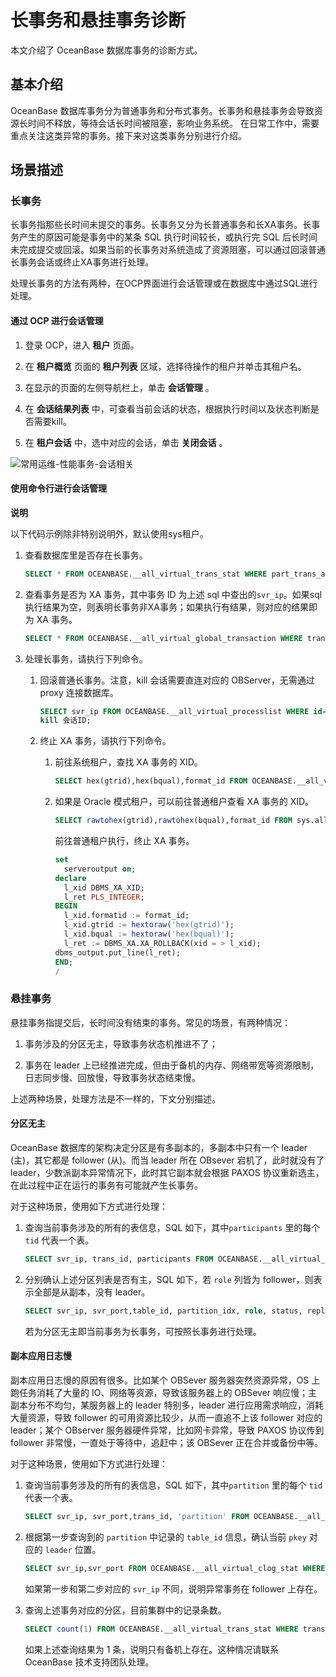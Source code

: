 长事务和悬挂事务诊断 
===============================

本文介绍了 OceanBase 数据库事务的诊断方式。 

基本介绍 
-------------------------

OceanBase 数据库事务分为普通事务和分布式事务。长事务和悬挂事务会导致资源长时间不释放，等待会话长时间被阻塞，影响业务系统。 在日常工作中，需要重点关注这类异常的事务。接下来对这类事务分别进行介绍。

场景描述 
-------------------------

### 长事务 

长事务指那些长时间未提交的事务。长事务又分为长普通事务和长XA事务。长事务产生的原因可能是事务中的某条 SQL 执行时间较长，或执行完 SQL 后长时间未完成提交或回滚。如果当前的长事务对系统造成了资源阻塞，可以通过回滚普通长事务会话或终止XA事务进行处理。

处理长事务的方法有两种，在OCP界面进行会话管理或在数据库中通过SQL进行处理。

#### 通过 OCP 进行会话管理 

1. 登录 OCP，进入 **租户** 页面。

   

2. 在 **租户概览** 页面的 **租户列表** 区域，选择待操作的租户并单击其租户名。

   

3. 在显示的页面的左侧导航栏上，单击 **会话管理** 。

   

4. 在 **会话结果列表** 中，可查看当前会话的状态，根据执行时间以及状态判断是否需要kill。

   

5. 在 **租户会话** 中，选中对应的会话，单击 **关闭会话** 。

   






![常用运维-性能事务-会话相关](https://help-static-aliyun-doc.aliyuncs.com/assets/img/zh-CN/9347220461/p369801.png)

#### 使用命令行进行会话管理 

**说明**

以下代码示例除非特别说明外，默认使用sys租户。

1. 查看数据库里是否存在长事务。

   ```sql
   SELECT * FROM OCEANBASE.__all_virtual_trans_stat WHERE part_trans_action <= 2 AND ctx_create_time < date_sub(now(), INTERVAL 600 SECOND) AND is_exiting != 1
   ```

   

2. 查看事务是否为 XA 事务，其中事务 ID 为上述 sql 中查出的`svr_ip`。如果sql执行结果为空，则表明长事务非XA事务；如果执行有结果，则对应的结果即为 XA 事务。

   ```sql
   SELECT * FROM OCEANBASE.__all_virtual_global_transaction WHERE trans_id LIKE '%事务ID%';
   ```

   

3. 处理长事务，请执行下列命令。

   1. 回滚普通长事务。注意，kill 会话需要直连对应的 OBServer，无需通过 proxy 连接数据库。

      ```sql
      SELECT svr_ip FROM OCEANBASE.__all_virtual_processlist WHERE id=会话ID;
      kill 会话ID;
      ```

      
   
   2. 终止 XA 事务，请执行下列命令。

      1. 前往系统租户，查找 XA 事务的 XID。

         ```sql
         SELECT hex(gtrid),hex(bqual),format_id FROM OCEANBASE.__all_virtual_global_transaction WHERE tenant_id = 租户ID AND format_id <> -2 AND state = 3 AND gmt_modified < date_sub(now(), INTERVAL 1800 SECOND);
         ```

         
      
      2. 如果是 Oracle 模式租户，可以前往普通租户查看 XA 事务的 XID。

         ```sql
         SELECT rawtohex(gtrid),rawtohex(bqual),format_id FROM sys.all_virtual_tenant_global_transaction_agent WHERE format_id <> -2 AND state = 3 AND ROUND((sysdate - cast(GMT_MODIFIED as date)) * 86400) > 1800;
         ```

         

         前往普通租户执行，终止 XA 事务。

         ```sql
         set
           serveroutput on;
         declare
           l_xid DBMS_XA_XID;
           l_ret PLS_INTEGER;
         BEGIN
           l_xid.formatid := format_id;
           l_xid.gtrid := hextoraw('hex(gtrid)');
           l_xid.bqual := hextoraw('hex(bqual)');
           l_ret := DBMS_XA.XA_ROLLBACK(xid = > l_xid);
         dbms_output.put_line(l_ret);
         END;
         /
         ```

         
      

      
   

   




### 悬挂事务 

悬挂事务指提交后，长时间没有结束的事务。常见的场景，有两种情况：

1. 事务涉及的分区无主，导致事务状态机推进不了；

   

2. 事务在 leader 上已经推进完成，但由于备机的内存、网络带宽等资源限制，日志同步慢、回放慢，导致事务状态结束慢。

   



上述两种场景，处理方法是不一样的，下文分别描述。

#### 分区无主 

OceanBase 数据库的架构决定分区是有多副本的，多副本中只有一个 leader (主)，其它都是 follower (从)。而当 leader 所在 OBsever 宕机了，此时就没有了 leader，少数派副本异常情况下，此时其它副本就会根据 PAXOS 协议重新选主，在此过程中正在运行的事务有可能就产生长事务。

对于这种场景，使用如下方式进行处理：

1. 查询当前事务涉及的所有的表信息，SQL 如下，其中`participants` 里的每个 `tid` 代表一个表。

   ```sql
   SELECT svr_ip, trans_id, participants FROM OCEANBASE.__all_virtual_trans_stat WHERE part_trans_action> 2 AND ctx_create_time < date_sub(now(), INTERVAL 600 SECOND) AND is_exiting != 1;
   ```

   

2. 分别确认上述分区列表是否有主，SQL 如下，若 `role` 列皆为 follower，则表示全部是从副本，没有 leader。

   ```sql
   SELECT svr_ip, svr_port,table_id, partition_idx, role, status, replica_type FROM OCEANBASE.__all_virtual_clog_stat WHERE table_id=表ID;
   ```

   

   若为分区无主即当前事务为长事务，可按照长事务进行处理。
   




#### 副本应用日志慢 

副本应用日志慢的原因有很多。比如某个 OBSever 服务器突然资源异常，OS 上跑任务消耗了大量的 IO、网络等资源，导致该服务器上的 OBSever 响应慢；主副本分布不均匀，某服务器上的 leader 特别多，leader 进行应用需求响应，消耗大量资源，导致 follower 的可用资源比较少，从而一直追不上该 follower 对应的 leader；某个 OBserver 服务器硬件异常，比如网卡异常，导致 PAXOS 协议传到 follower 非常慢，一直处于等待中，追赶中；该 OBSever 正在合并或备份中等。

对于这种场景，使用如下方式进行处理：

1. 查询当前事务涉及的所有的表信息，SQL 如下，其中`partition` 里的每个 `tid` 代表一个表。

   ```sql
   SELECT svr_ip, svr_port,trans_id, 'partition' FROM OCEANBASE.__all_virtual_trans_stat WHERE part_trans_action > 2 AND ctx_create_time < date_sub(now(), INTERVAL 600 SECOND) AND is_exiting != 1;
   ```

   

2. 根据第一步查询到的 `partition` 中记录的 `table_id` 信息，确认当前 `pkey` 对应的 `leader` 位置。

   ```sql
   SELECT svr_ip,svr_port FROM OCEANBASE.__all_virtual_clog_stat WHERE role='LEADER' AND table_id = 表ID;
   ```

   

   如果第一步和第二步对应的 `svr_ip` 不同，说明异常事务在 follower 上存在。
   

3. 查询上述事务对应的分区，目前集群中的记录条数。

   ```sql
   SELECT count(1) FROM OCEANBASE.__all_virtual_trans_stat WHERE trans_id LIKE '%{选取第一步 trans_id 中的 hash 字段}%'AND`partition` LIKE '%xxx%';
   ```

   

   如果上述查询结果为 1 条，说明只有备机上存在。这种情况请联系OceanBase 技术支持团队处理。
   







